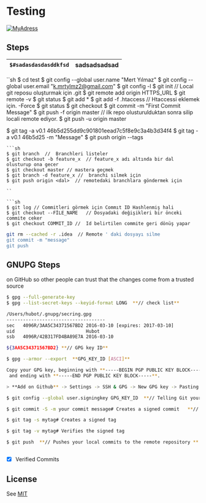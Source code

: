 # Testing
[![MyAdress](https://github.com/kmrtylmz/Testing/blob/master/images/trees.png)](https://kmrtylmz.com/)

## Steps 

| `$#sadasdasdasddkfsd` | sadsadsadsad |
|--------------------:|:------------:|

``sh
$ cd test
$ git config --global user.name "Mert Yılmaz"
$ git config --global user.email "k.mrtylmz2@gmail.com"
$ git config -l
$ git init // Local git reposu oluşturmak için .git
$ git remote add origin HTTPS_URL 
$ git remote -v 
$ git status
$ git add *
$ git add -f .htaccess  // Htaccessi eklemek için. -Force 
$ git status 
$ git checkout
$ git commit -m "First Commit Message" 
$ git push -f origin master // ilk repo olusturulduktan sonra silip locali remote ediyor.
$ git push -u origin master 

$ git tag -a v0.1 46b5d255dd9c901801eead7c5f8e9c3a4b3d34f4
$ git tag -a v0.1 46b5d25  -m "Message"
$ git push origin --tags

```
```sh
$ git branch  //  Branchleri listeler
$ git checkout -b feature_x  // feature_x adı altında bir dal olusturup ona gecer
$ git checkout master // mastera geçmek
$ git branch -d feature_x //  branchi silmek için
$ git push origin <dal>  // remotedaki branchlara göndermek için

``

```sh
$ git log // Commitleri görmek için Commıt ID Hashlenmiş hali
$ git checkout --FİLE_NAME   // Dosyadaki değişikleri bir önceki commite ceker 
$ git checkout COMMIT_ID //  Id belirtilen commite geri dönüş yapar

```

```sh
git rm --cached -r .idea  // Remote ' daki dosyayı silme
git commit -m "message"
git push 


```
 
[mit]: <https://github.com/kmrtylmz/Testing/blob/master/LICENSE/>


## GNUPG Steps

on GitHub so other people can trust that the changes come from a trusted source 

```sh
$ gpg --full-generate-key 
$ gpg --list-secret-keys --keyid-format LONG  **// check list**

/Users/hubot/.gnupg/secring.gpg
------------------------------------
sec   4096R/3AA5C34371567BD2 2016-03-10 [expires: 2017-03-10]
uid                          Hubot 
ssb   4096R/42B317FD4BA89E7A 2016-03-10

${3AA5C34371567BD2} **// GPG key ID**

$ gpg --armor --export  **GPG_KEY_ID [ASCI]**

Copy your GPG key, beginning with **-----BEGIN PGP PUBLIC KEY BLOCK-----**
 and ending with **-----END PGP PUBLIC KEY BLOCK-----**.

> **Add on Github** -> Settings -> SSH & GPG -> New GPG key -> Pasting 

$ git config --global user.signingkey GPG_KEY_ID  **// Telling Git your signed key

$ git commit -S -m your commit message# Creates a signed commit   **// Add -S flag** 

$ git tag -s mytag# Creates a signed tag 

$ git tag -v mytag# Verifies the signed tag

$ git push  **// Pushes your local commits to the remote repository **  



```
- [x] Verified Commits

License
----

See [ MIT ][mit]

